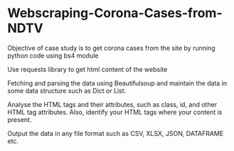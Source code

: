 # Webscraping-Corona-Cases-from-NDTV
Objective of case study is to get corona cases from the site by running python code using bs4 module

Use requests library to get html content of the website

Fetching and parsing the data using Beautifulsoup and maintain the data in some data structure such as Dict or List.

Analyse the HTML tags and their attributes, such as class, id, and other HTML tag attributes. Also, identify your HTML tags where your content is present.

Output the data in any file format such as CSV, XLSX, JSON, DATAFRAME etc.
